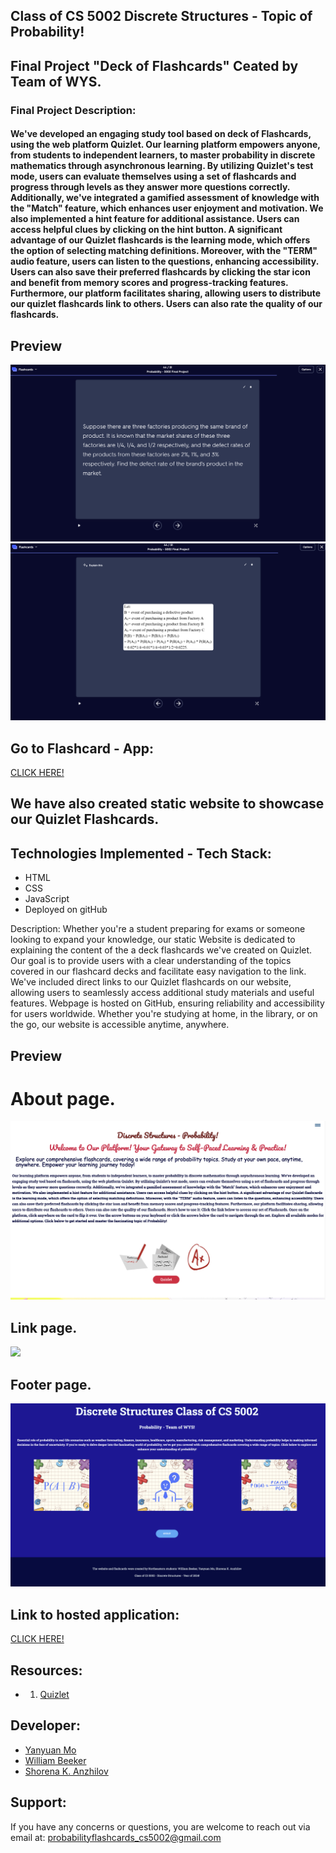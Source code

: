 ##  Class of CS 5002 Discrete Structures - Topic of Probability!
## Final Project "Deck of Flashcards" Ceated by Team of WYS. 

### Final Project Description:
#### We've developed an engaging study tool based on deck of Flashcards, using the web platform Quizlet. Our learning platform empowers anyone, from students to independent learners, to master probability in discrete mathematics through asynchronous learning. By utilizing Quizlet's test mode, users can evaluate themselves using a set of flashcards and progress through levels as they answer more questions correctly. Additionally, we've integrated a gamified assessment of knowledge with the "Match" feature, which enhances user enjoyment and motivation. We also implemented a hint feature for additional assistance. Users can access helpful clues by clicking on the hint button. A significant advantage of our Quizlet flashcards is the learning mode, which offers the option of selecting matching definitions. Moreover, with the "TERM" audio feature, users can listen to the questions, enhancing accessibility. Users can also save their preferred flashcards by clicking the star icon and benefit from memory scores and progress-tracking features. Furthermore, our platform facilitates sharing, allowing users to distribute our quizlet flashcards link to others. Users can also rate the quality of our flashcards. 

## Preview 
![alt text](img/readme4.png)
![alt text](img/readme5.png)


## Go to Flashcard - App:
[CLICK HERE!](https://quizlet.com/898347569/probability-cs-5002-final-project-flash-cards/)

## We have also created static website to showcase our Quizlet Flashcards. 

## Technologies Implemented - Tech Stack:
 - HTML
 - CSS
 - JavaScript
 - Deployed on gitHub 

Description:
Whether you're a student preparing for exams or someone looking to expand your knowledge, our static Website is dedicated to explaining the content of the a deck flashcards we've created on Quizlet. Our goal is to provide users with a clear understanding of the topics covered in our flashcard decks and facilitate easy navigation to the link. We've included direct links to our Quizlet flashcards on our website, allowing users to seamlessly access additional study materials and useful features. Webpage is hosted on GitHub, ensuring reliability and accessibility for users worldwide. Whether you're studying at home, in the library, or on the go, our website is accessible anytime, anywhere.

## Preview 
# About page.
![](img/readme1.png)

## Link page.
![](img/readme2.png)

## Footer page. 
![](img/readme3.png)


## Link to hosted application:
[CLICK HERE!](https://shorenak.github.io/FlashCardsProbability/)


## Resources:
- 1. [Quizlet](https://quizlet.com/login?redir=https%3A%2F%2Fquizlet.com%2Flatest)


## Developer:
- [Yanyuan Mo](https://github.com/yanyuanmo)
- [William Beeker](https://github.com/wbeeker)
- [Shorena K. Anzhilov](https://github.com/ShorenaK)


## Support: 
 If you have any concerns or questions, you are welcome to reach out via email at: probabilityflashcards_cs5002@gmail.com 